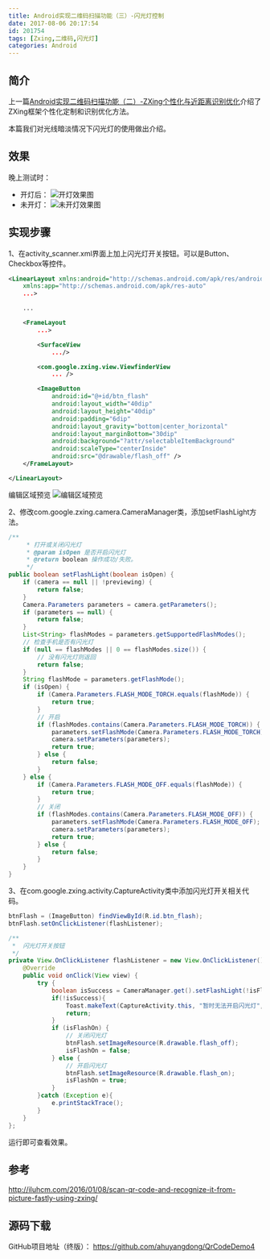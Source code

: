 ```yaml
---
title: Android实现二维码扫描功能（三）-闪光灯控制
date: 2017-08-06 20:17:54
id: 201754
tags: [Zxing,二维码,闪光灯]
categories: Android
---
```

简介
--

上一篇[Android实现二维码扫描功能（二）-ZXing个性化与近距离识别优化](http://www.ahuyangdong.top/2017/07/30/314141 "Android实现二维码扫描功能（二）-ZXing个性化与近距离识别优化")介绍了ZXing框架个性化定制和识别优化方法。

本篇我们对光线暗淡情况下闪光灯的使用做出介绍。

## 效果 ##
晚上测试时：

 - 开灯后：
![开灯效果图](https://img-blog.csdn.net/20170806195023964?watermark/2/text/aHR0cDovL2Jsb2cuY3Nkbi5uZXQvYWh1eWFuZ2Rvbmc=/font/5a6L5L2T/fontsize/400/fill/I0JBQkFCMA==/dissolve/70/gravity/SouthEast)
 - 未开灯：
![未开灯效果图](https://img-blog.csdn.net/20170806195042186?watermark/2/text/aHR0cDovL2Jsb2cuY3Nkbi5uZXQvYWh1eWFuZ2Rvbmc=/font/5a6L5L2T/fontsize/400/fill/I0JBQkFCMA==/dissolve/70/gravity/SouthEast)
## 实现步骤 ##
1、在activity_scanner.xml界面上加上闪光灯开关按钮。可以是Button、Checkbox等控件。

``` xml
<LinearLayout xmlns:android="http://schemas.android.com/apk/res/android"
    xmlns:app="http://schemas.android.com/apk/res-auto"
    ...>

    ...

    <FrameLayout
        ...>

        <SurfaceView
            .../>

        <com.google.zxing.view.ViewfinderView
            ... />

        <ImageButton
            android:id="@+id/btn_flash"
            android:layout_width="40dip"
            android:layout_height="40dip"
            android:padding="6dip"
            android:layout_gravity="bottom|center_horizontal"
            android:layout_marginBottom="30dip"
            android:background="?attr/selectableItemBackground"
            android:scaleType="centerInside"
            android:src="@drawable/flash_off" />
    </FrameLayout>

</LinearLayout>
```
编辑区域预览
![编辑区域预览](https://img-blog.csdn.net/20170806200825590?watermark/2/text/aHR0cDovL2Jsb2cuY3Nkbi5uZXQvYWh1eWFuZ2Rvbmc=/font/5a6L5L2T/fontsize/400/fill/I0JBQkFCMA==/dissolve/70/gravity/SouthEast)

2、修改com.google.zxing.camera.CameraManager类，添加setFlashLight方法。

``` java
/**
     * 打开或关闭闪光灯
     * @param isOpen 是否开启闪光灯
     * @return boolean 操作成功/失败。
     */
public boolean setFlashLight(boolean isOpen) {
    if (camera == null || !previewing) {
        return false;
    }
    Camera.Parameters parameters = camera.getParameters();
    if (parameters == null) {
        return false;
    }
    List<String> flashModes = parameters.getSupportedFlashModes();
    // 检查手机是否有闪光灯
    if (null == flashModes || 0 == flashModes.size()) {
        // 没有闪光灯则返回
        return false;
    }
    String flashMode = parameters.getFlashMode();
    if (isOpen) {
        if (Camera.Parameters.FLASH_MODE_TORCH.equals(flashMode)) {
            return true;
        }
        // 开启
        if (flashModes.contains(Camera.Parameters.FLASH_MODE_TORCH)) {
            parameters.setFlashMode(Camera.Parameters.FLASH_MODE_TORCH);
            camera.setParameters(parameters);
            return true;
        } else {
            return false;
        }
    } else {
        if (Camera.Parameters.FLASH_MODE_OFF.equals(flashMode)) {
            return true;
        }
        // 关闭
        if (flashModes.contains(Camera.Parameters.FLASH_MODE_OFF)) {
            parameters.setFlashMode(Camera.Parameters.FLASH_MODE_OFF);
            camera.setParameters(parameters);
            return true;
        } else {
            return false;
        }
    }
}
```


3、在com.google.zxing.activity.CaptureActivity类中添加闪光灯开关相关代码。

``` java
btnFlash = (ImageButton) findViewById(R.id.btn_flash);
btnFlash.setOnClickListener(flashListener);

/**
 *  闪光灯开关按钮
 */
private View.OnClickListener flashListener = new View.OnClickListener() {
    @Override
    public void onClick(View view) {
        try {
            boolean isSuccess = CameraManager.get().setFlashLight(!isFlashOn);
            if(!isSuccess){
                Toast.makeText(CaptureActivity.this, "暂时无法开启闪光灯", Toast.LENGTH_SHORT).show();
                return;
            }
            if (isFlashOn) {
                // 关闭闪光灯
                btnFlash.setImageResource(R.drawable.flash_off);
                isFlashOn = false;
            } else {
                // 开启闪光灯
                btnFlash.setImageResource(R.drawable.flash_on);
                isFlashOn = true;
            }
        }catch (Exception e){
            e.printStackTrace();
        }
    }
};
```
运行即可查看效果。

参考
---

http://iluhcm.com/2016/01/08/scan-qr-code-and-recognize-it-from-picture-fastly-using-zxing/

## 源码下载 ##
GitHub项目地址（终版）：
https://github.com/ahuyangdong/QrCodeDemo4